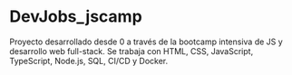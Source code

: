 # DevJobs_jscamp
Proyecto desarrollado desde 0 a través de la bootcamp intensiva de JS y desarrollo web full-stack. Se trabaja con HTML, CSS, JavaScript, TypeScript, Node.js, SQL, CI/CD y Docker.
